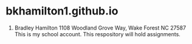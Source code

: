 # bkhamilton1.github.io
1. Bradley Hamilton 1108 Woodland Grove Way, Wake Forest NC 27587
This is my school account. 
This respository will hold assignments. 
